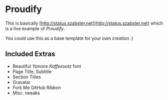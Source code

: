 Proudify
========
This is basically [http://status.szabster.net](http://status.szabster.net) which is a live example of *Proudify*.

You could use this as a base template for your own *creation* :)

Included Extras
---------------
* Beautiful *Yanone Kaffeesatz* font
* Page Title, Subtitle
* Section Titles
* Gravatar
* Fork Me GitHub Ribbon
* Misc. tweaks
